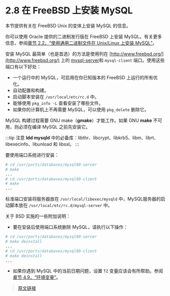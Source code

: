# 2.8 在 FreeBSD 上安装 MySQL

本节提供有关在 FreeBSD Unix 的变体上安装 MySQL 的信息。

你可以使用 Oracle 提供的二进制发行版在 FreeBSD 上安装 MySQL。有关更多信息，参阅[章节 2.2，“使用通用二进制文件在 Unix/Linux 上安装 MySQL”](/2/2.2/binary-installation.html)。

安装 MySQL 最简单（也是首选）的方法是使用列在 [http://www.freebsd.org/](http://www.freebsd.org/) 上的 [mysql-server](/4/4.3/4.3.3/mysql-server.html)和 `mysql-client` 端口。使用这些端口有以下好处：

- 一个运行中的 MySQL，可启用在你已知版本的 FreeBSD 上运行的所有优化。
- 自动配置和构建。
- 启动脚本安装在 `/usr/local/etc/rc.d` 中。
- 能够使用 `pkg_info -L` 查看安装了哪些文件。
- 如果你的计算机上不再需要 MySQL，可以使用 `pkg_delete` 删除它。

MySQL 构建过程需要 GNU make（**gmake**）才能工作。如果 GNU **make** 不可用，则必须在编译 MySQL 之前先安装它。

:::tip 注意
**ldd mysqld** 中的必备库：libthr、libcrypt、libkrb5、libm、librt、libexecinfo、libunload 和 libssl。
:::

要使用端口系统进行安装：

```bash
# cd /usr/ports/databases/mysql80-server
# make
...
# cd /usr/ports/databases/mysql80-client
# make
...
```

标准端口安装将服务器放在 `/usr/local/libexec/mysqld` 中，MySQL服务器的启动脚本放在 `/usr/local/etc/rc.d/mysql-server` 中。

关于 BSD 实施的一些附加说明：

- 要在安装后使用端口系统删除 MySQL，请执行以下操作：

```bash
# cd /usr/ports/databases/mysql80-server
# make deinstall
...
# cd /usr/ports/databases/mysql80-client
# make deinstall
...
```

- 如果你遇到 MySQL 中的当前日期问题，设置 `TZ` 变量应该会有所帮助。参阅[章节 4.9，“环境变量”](/4/4.9/environment-variables.html)。

> [原文链接](https://dev.mysql.com/doc/refman/8.0/en/freebsd-installation.html)
